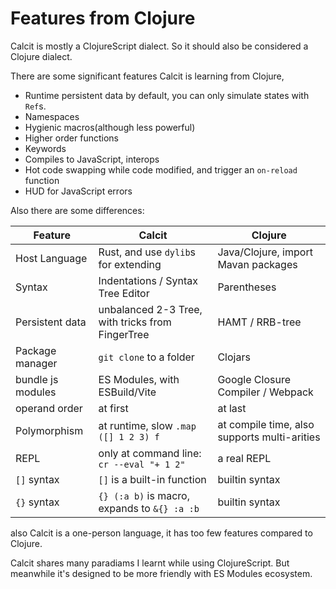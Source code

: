 # Features from Clojure

Calcit is mostly a ClojureScript dialect. So it should also be considered a Clojure dialect.

There are some significant features Calcit is learning from Clojure,

- Runtime persistent data by default, you can only simulate states with `Ref`s.
- Namespaces
- Hygienic macros(although less powerful)
- Higher order functions
- Keywords
- Compiles to JavaScript, interops
- Hot code swapping while code modified, and trigger an `on-reload` function
- HUD for JavaScript errors

Also there are some differences:

| Feature           | Calcit                                           | Clojure                                      |
| ----------------- | ------------------------------------------------ | -------------------------------------------- |
| Host Language     | Rust, and use `dylib`s for extending             | Java/Clojure, import Mavan packages          |
| Syntax            | Indentations / Syntax Tree Editor                | Parentheses                                  |
| Persistent data   | unbalanced 2-3 Tree, with tricks from FingerTree | HAMT / RRB-tree                              |
| Package manager   | `git clone` to a folder                          | Clojars                                      |
| bundle js modules | ES Modules, with ESBuild/Vite                    | Google Closure Compiler / Webpack            |
| operand order     | at first                                         | at last                                      |
| Polymorphism      | at runtime, slow `.map ([] 1 2 3) f`             | at compile time, also supports multi-arities |
| REPL              | only at command line: `cr --eval "+ 1 2"`        | a real REPL                                  |
| `[]` syntax       | `[]` is a built-in function                      | builtin syntax                               |
| `{}` syntax       | `{} (:a b)` is macro, expands to `&{} :a :b`     | builtin syntax                               |

also Calcit is a one-person language, it has too few features compared to Clojure.

Calcit shares many paradiams I learnt while using ClojureScript. But meanwhile it's designed to be more friendly with ES Modules ecosystem.
